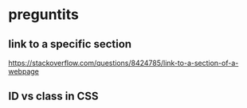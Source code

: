 # preguntits


## link to a specific section

https://stackoverflow.com/questions/8424785/link-to-a-section-of-a-webpage

## ID vs class in CSS

